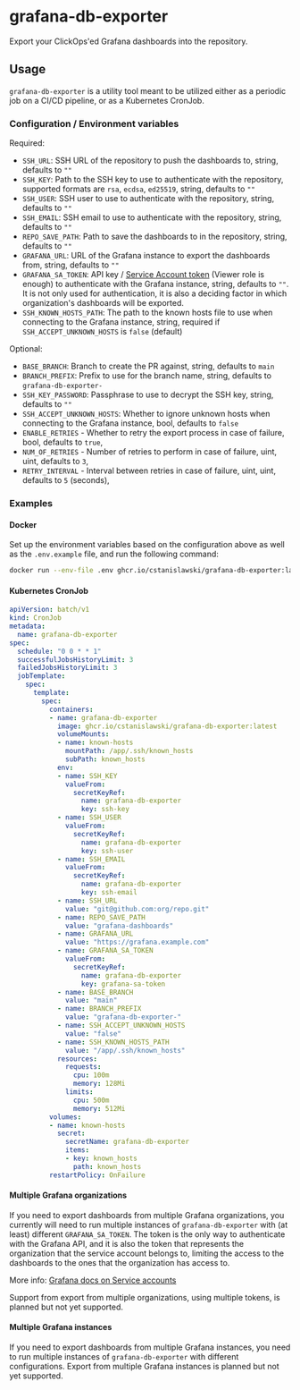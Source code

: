 # grafana-db-exporter

Export your ClickOps'ed Grafana dashboards into the repository.

## Usage

`grafana-db-exporter` is a utility tool meant to be utilized either as a periodic job on a CI/CD pipeline, or as a Kubernetes CronJob.

### Configuration / Environment variables

Required:

- `SSH_URL`: SSH URL of the repository to push the dashboards to, string, defaults to `""`
- `SSH_KEY`: Path to the SSH key to use to authenticate with the repository, supported formats are `rsa`, `ecdsa`, `ed25519`, string, defaults to `""`
- `SSH_USER`: SSH user to use to authenticate with the repository, string, defaults to `""`
- `SSH_EMAIL`: SSH email to use to authenticate with the repository, string, defaults to `""`
- `REPO_SAVE_PATH`: Path to save the dashboards to in the repository, string, defaults to `""`
- `GRAFANA_URL`: URL of the Grafana instance to export the dashboards from, string, defaults to `""`
- `GRAFANA_SA_TOKEN`: API key / [Service Account token](https://grafana.com/docs/grafana/latest/administration/service-accounts/) (Viewer role is enough) to authenticate with the Grafana instance, string, defaults to `""`. It is not only used for authentication, it is also a deciding factor in which organization's dashboards will be exported.
- `SSH_KNOWN_HOSTS_PATH`: The path to the known hosts file to use when connecting to the Grafana instance, string, required if `SSH_ACCEPT_UNKNOWN_HOSTS` is `false` (default)

Optional:

- `BASE_BRANCH`: Branch to create the PR against, string, defaults to `main`
- `BRANCH_PREFIX`: Prefix to use for the branch name, string, defaults to `grafana-db-exporter-`
- `SSH_KEY_PASSWORD`: Passphrase to use to decrypt the SSH key, string, defaults to `""`
- `SSH_ACCEPT_UNKNOWN_HOSTS`: Whether to ignore unknown hosts when connecting to the Grafana instance, bool, defaults to `false`
- `ENABLE_RETRIES` - Whether to retry the export process in case of failure, bool, defaults to `true`,
- `NUM_OF_RETRIES` - Number of retries to perform in case of failure, uint, uint, defaults to `3`,
- `RETRY_INTERVAL` - Interval between retries in case of failure, uint, uint, defaults to `5` (seconds),

### Examples

#### Docker

Set up the environment variables based on the configuration above as well as the `.env.example` file, and run the following command:

```bash
docker run --env-file .env ghcr.io/cstanislawski/grafana-db-exporter:latest
```

#### Kubernetes CronJob

```yaml
apiVersion: batch/v1
kind: CronJob
metadata:
  name: grafana-db-exporter
spec:
  schedule: "0 0 * * 1"
  successfulJobsHistoryLimit: 3
  failedJobsHistoryLimit: 3
  jobTemplate:
    spec:
      template:
        spec:
          containers:
          - name: grafana-db-exporter
            image: ghcr.io/cstanislawski/grafana-db-exporter:latest
            volumeMounts:
            - name: known-hosts
              mountPath: /app/.ssh/known_hosts
              subPath: known_hosts
            env:
            - name: SSH_KEY
              valueFrom:
                secretKeyRef:
                  name: grafana-db-exporter
                  key: ssh-key
            - name: SSH_USER
              valueFrom:
                secretKeyRef:
                  name: grafana-db-exporter
                  key: ssh-user
            - name: SSH_EMAIL
              valueFrom:
                secretKeyRef:
                  name: grafana-db-exporter
                  key: ssh-email
            - name: SSH_URL
              value: "git@github.com:org/repo.git"
            - name: REPO_SAVE_PATH
              value: "grafana-dashboards"
            - name: GRAFANA_URL
              value: "https://grafana.example.com"
            - name: GRAFANA_SA_TOKEN
              valueFrom:
                secretKeyRef:
                  name: grafana-db-exporter
                  key: grafana-sa-token
            - name: BASE_BRANCH
              value: "main"
            - name: BRANCH_PREFIX
              value: "grafana-db-exporter-"
            - name: SSH_ACCEPT_UNKNOWN_HOSTS
              value: "false"
            - name: SSH_KNOWN_HOSTS_PATH
              value: "/app/.ssh/known_hosts"
            resources:
              requests:
                cpu: 100m
                memory: 128Mi
              limits:
                cpu: 500m
                memory: 512Mi
          volumes:
          - name: known-hosts
            secret:
              secretName: grafana-db-exporter
              items:
              - key: known_hosts
                path: known_hosts
          restartPolicy: OnFailure
```

#### Multiple Grafana organizations

If you need to export dashboards from multiple Grafana organizations, you currently will need to run multiple instances of `grafana-db-exporter` with (at least) different `GRAFANA_SA_TOKEN`. The token is the only way to authenticate with the Grafana API, and it is also the token that represents the organization that the service account belongs to, limiting the access to the dashboards to the ones that the organization has access to.

More info: [Grafana docs on Service accounts](https://grafana.com/docs/grafana/latest/administration/service-accounts/)

Support from export from multiple organizations, using multiple tokens, is planned but not yet supported.

#### Multiple Grafana instances

If you need to export dashboards from multiple Grafana instances, you need to run multiple instances of `grafana-db-exporter` with different configurations. Export from multiple Grafana instances is planned but not yet supported.
